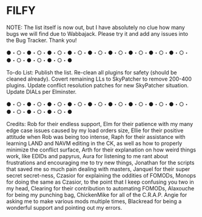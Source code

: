 # FILFY
NOTE: The list itself is now out, but I have absolutely no clue how many bugs we will find due to Wabbajack. Please try it and add any issues into the Bug Tracker. Thank you!

●・○・●・○・●・○・●・○・●・○・●・○・●・○・●・○・●・○・●・○・●・○・●・○・●

To-do List:
Publish the list.
Re-clean all plugins for safety (should be cleaned already).
Covert remaining LLs to SkyPatcher to remove 200-400 plugins.
Update conflict resolution patches for new SkyPatcher situation.
Update DIALs per Elminster.

●・○・●・○・●・○・●・○・●・○・●・○・●・○・●・○・●・○・●・○・●・○・●・○・●

Credits:
Rob for their endless support,
Elm for their patience with my many edge case issues caused by my load orders size,
Ellie for their positive attitude when Rob was being too intense,
Raph for their assistance with learning LAND and NAVM editing in the CK, as well as how to properly minimize the conflict surface,
Arth for their explanation on how weird things work, like EDIDs and papyrus,
Aura for listening to me rant about frustrations and encouraging me to try new things,
Jonathan for the scripts that saved me so much pain dealing with masters,
Janquel for their super secret secret-ness,
Czasior for explaining the oddities of FOMODs,
Monops for doing the same as Czasior, to the point that I keep confusing you two in my head,
Clearing for their contribution to automating FOMODs,
Alaxouche for being my punching bag,
ChickenMike for all of the C.R.A.P.﻿
Angie ﻿for asking me to make various mods multiple times,
Blackread﻿ for being a wonderful support and pointing out my errors.
